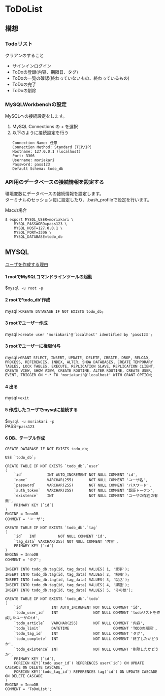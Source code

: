 # ToDoList

## 構想
### Todoリスト

クラアンのすること
* サインインログイン
* ToDoの登録(内容、期限日、タグ)
* ToDoの一覧の確認(終わっていないもの、終わっているもの)
* ToDoの完了
* ToDoの削除

### MySQLWorkbenchの設定
MySQLへの接続設定をします。
1. MySQL Connections の + を選択
2. 以下のように接続設定を行う
    ```
    Connection Name: 任意
    Connection Method: Standard (TCP/IP)
    Hostname: 127.0.0.1 (localhost)
    Port: 3306
    Username: moriakari
    Password: pass123
    Default Schema: todo_db
    ```

### API用のデータベースの接続情報を設定する
環境変数にデータベースの接続情報を設定します。<br>
ターミナルのセッション毎に設定したり、.bash_profileで設定を行います。

Macの場合
```
$ export MYSQL_USER=moriakari \
    MYSQL_PASSWORD=pass123 \
    MYSQL_HOST=127.0.0.1 \
    MYSQL_PORT=3306 \
    MYSQL_DATABASE=todo_db
```

## MYSQL
[ユーザを作成する理由](https://techacademy.jp/magazine/5110)

#### 1 rootでMySQLコマンドラインツールの起動  
$`mysql -u root -p`

#### 2 rootで'todo_db'作成
mysql>`CREATE DATABASE IF NOT EXISTS todo_db;`

#### 3 rootでユーザー作成
mysql>`create user 'moriakari'@'localhost' identified by 'pass123';` 

#### 3 rootでユーザーに権限付与
mysql>```GRANT SELECT, INSERT, UPDATE, DELETE, CREATE, DROP, RELOAD, PROCESS, REFERENCES, INDEX, ALTER, SHOW DATABASES, CREATE TEMPORARY TABLES, LOCK TABLES, EXECUTE, REPLICATION SLAVE, REPLICATION CLIENT, CREATE VIEW, SHOW VIEW, CREATE ROUTINE, ALTER ROUTINE, CREATE USER, EVENT, TRIGGER ON *.* TO 'moriakari'@'localhost' WITH GRANT OPTION;``` 

#### 4 出る
mysql>`exit`

#### 5 作成したユーザでmysqlに接続する
$`mysql -u moriakari -p`  
PASS=`pass123`

#### 6 DB、テーブル作成
```
CREATE DATABASE IF NOT EXISTS todo_db;
```
```
USE `todo_db`;
```

```
CREATE TABLE IF NOT EXISTS `todo_db`.`user`
(
    `id`           INT AUTO_INCREMENT NOT NULL COMMENT 'id',
    `name`         VARCHAR(255)       NOT NULL COMMENT 'ユーザ名',
    `password`     VARCHAR(255)       NOT NULL COMMENT 'パスワード',
    `auth_token`   VARCHAR(255)       NOT NULL COMMENT '認証トークン',
    `existence`    INT                NOT NULL COMMENT 'ユーザの存在の有無',
    PRIMARY KEY (`id`)
)
ENGINE = InnoDB
COMMENT = 'ユーザ';
```

```
CREATE TABLE IF NOT EXISTS `todo_db`.`tag`
(
    `id`   INT          NOT NULL COMMENT 'id',
    `tag_data` VARCHAR(255) NOT NULL COMMENT '内容',
    PRIMARY KEY (`id`)
)
ENGINE = InnoDB
COMMENT = 'タグ';
```

```
INSERT INTO todo_db.tag(id, tag_data) VALUES( 1, '家事');
INSERT INTO todo_db.tag(id, tag_data) VALUES( 2, '勉強');
INSERT INTO todo_db.tag(id, tag_data) VALUES( 3, '就活');
INSERT INTO todo_db.tag(id, tag_data) VALUES( 4, '課題');
INSERT INTO todo_db.tag(id, tag_data) VALUES( 5, 'その他');
```

```
CREATE TABLE IF NOT EXISTS `todo_db`.`todo`
(
    `id`             INT AUTO_INCREMENT NOT NULL COMMENT 'id',
    `todo_user_id`   INT                NOT NULL COMMENT 'todoリストを作成したユーザのid',
    `todo_article`   VARCHAR(255)       NOT NULL COMMENT '内容',
    `todo_limit`     DATETIME                    COMMENT 'TODOの期限',
    `todo_tag_id`    INT                NOT NULL COMMENT 'タグ',
    `todo_complete`  INT                NOT NULL COMMENT '終了したかどうか',
    `todo_existence` INT                NOT NULL COMMENT '削除したかどうか',
    PRIMARY KEY (`id`),
    FOREIGN KEY(`todo_user_id`) REFERENCES user(`id`) ON UPDATE CASCADE ON DELETE CASCADE,
    FOREIGN KEY(`todo_tag_id`) REFERENCES tag(`id`) ON UPDATE CASCADE ON DELETE CASCADE
)
ENGINE = InnoDB
COMMENT = 'ToDoList';
```